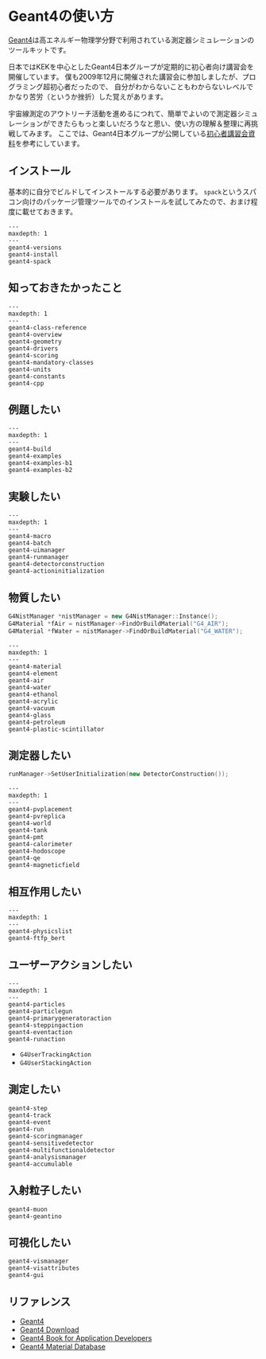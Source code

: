 # Geant4の使い方

[Geant4](https://geant4.org/)は高エネルギー物理学分野で利用されている測定器シミュレーションのツールキットです。

日本ではKEKを中心としたGeant4日本グループが定期的に初心者向け講習会を開催しています。
僕も2009年12月に開催された講習会に参加しましたが、プログラミング超初心者だったので、
自分がわからないこともわからないレベルでかなり苦労（というか挫折）した覚えがあります。

宇宙線測定のアウトリーチ活動を進めるにつれて、簡単でよいので測定器シミュレーションができたらもっと楽しいだろうなと思い、使い方の理解＆整理に再挑戦してみます。
ここでは、Geant4日本グループが公開している[初心者講習会資料](https://wiki.kek.jp/display/geant4/Tutorial+Notes+for+Novice+Users)を参考にしています。

## インストール

基本的に自分でビルドしてインストールする必要があります。
``spack``というスパコン向けのパッケージ管理ツールでのインストールを試してみたので、おまけ程度に載せておきます。

```{toctree}
---
maxdepth: 1
---
geant4-versions
geant4-install
geant4-spack
```

## 知っておきたかったこと

```{toctree}
---
maxdepth: 1
---
geant4-class-reference
geant4-overview
geant4-geometry
geant4-drivers
geant4-scoring
geant4-mandatory-classes
geant4-units
geant4-constants
geant4-cpp
```

## 例題したい

```{toctree}
---
maxdepth: 1
---
geant4-build
geant4-examples
geant4-examples-b1
geant4-examples-b2
```

## 実験したい

```{toctree}
---
maxdepth: 1
---
geant4-macro
geant4-batch
geant4-uimanager
geant4-runmanager
geant4-detectorconstruction
geant4-actioninitialization
```

## 物質したい

```cpp
G4NistManager *nistManager = new G4NistManager::Instance();
G4Material *fAir = nistManager->FindOrBuildMaterial("G4_AIR");
G4Material *fWater = nistManager->FindOrBuildMaterial("G4_WATER");
```

```{toctree}
---
maxdepth: 1
---
geant4-material
geant4-element
geant4-air
geant4-water
geant4-ethanol
geant4-acrylic
geant4-vacuum
geant4-glass
geant4-petroleum
geant4-plastic-scintillator
```

## 測定器したい

```cpp
runManager->SetUserInitialization(new DetectorConstruction());
```

```{toctree}
---
maxdepth: 1
---
geant4-pvplacement
geant4-pvreplica
geant4-world
geant4-tank
geant4-pmt
geant4-calorimeter
geant4-hodoscope
geant4-qe
geant4-magneticfield
```

## 相互作用したい

```{toctree}
---
maxdepth: 1
---
geant4-physicslist
geant4-ftfp_bert
```

## ユーザーアクションしたい

```{toctree}
---
maxdepth: 1
---
geant4-particles
geant4-particlegun
geant4-primarygeneratoraction
geant4-steppingaction
geant4-eventaction
geant4-runaction
```

- ``G4UserTrackingAction``
- ``G4UserStackingAction``

## 測定したい

```{toctree}
geant4-step
geant4-track
geant4-event
geant4-run
geant4-scoringmanager
geant4-sensitivedetector
geant4-multifunctionaldetector
geant4-analysismanager
geant4-accumulable
```

## 入射粒子したい

```{toctree}
geant4-muon
geant4-geantino
```

## 可視化したい

```{toctree}
geant4-vismanager
geant4-visattributes
geant4-gui
```

## リファレンス

- [Geant4](https://geant4.web.cern.ch/)
- [Geant4 Download](https://geant4.web.cern.ch/download/)
- [Geant4 Book for Application Developers](https://geant4-userdoc.web.cern.ch/UsersGuides/ForApplicationDeveloper/html/index.html)
- [Geant4 Material Database](https://geant4-userdoc.web.cern.ch/UsersGuides/ForApplicationDeveloper/html/Appendix/materialNames.html)
